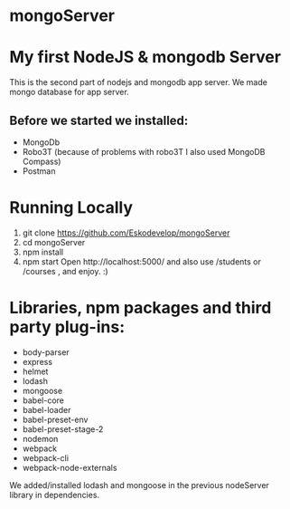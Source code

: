 # mongoServer
# My first NodeJS & mongodb Server

This is the second part of nodejs and mongodb app server. We made mongo database for app server.

## Before we started we installed:
* MongoDb
* Robo3T (because of problems with robo3T I also used MongoDB Compass)
* Postman

# Running Locally
1. git clone https://github.com/Eskodevelop/mongoServer
2. cd mongoServer
3. npm install
4. npm start
Open http://localhost:5000/ and also use /students or /courses , and enjoy. :)

# Libraries, npm packages and third party plug-ins:
* body-parser
* express
* helmet
* lodash
* mongoose
* babel-core
* babel-loader
* babel-preset-env
* babel-preset-stage-2
* nodemon
* webpack
* webpack-cli
* webpack-node-externals

We added/installed lodash and mongoose in the previous nodeServer library in dependencies.
